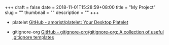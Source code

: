+++ 
draft = false
date = 2018-11-01T15:28:59+08:00
title = "My Project"
slug = "" 
thumbnail = "<no value>"
description = ""
+++

* platelet  [GitHub - amorist/platelet: Your Desktop Platelet](https://github.com/amorist/platelet)

* gitignore-org [GitHub - gitignore-org/gitignore-org: A collection of useful .gitignore templates](https://github.com/gitignore-org/gitignore-org)



